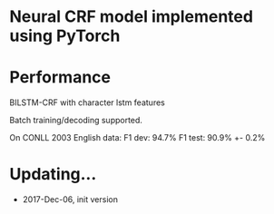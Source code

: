 Neural CRF model implemented using PyTorch
======

Performance
=========
BILSTM-CRF with character lstm features

Batch training/decoding supported.

On CONLL 2003 English data:
F1 dev: 94.7%
F1 test: 90.9% +- 0.2%


Updating...
====
* 2017-Dec-06, init version

